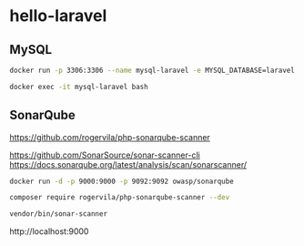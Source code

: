 # hello-laravel


## MySQL

```bash
docker run -p 3306:3306 --name mysql-laravel -e MYSQL_DATABASE=laravel -e MYSQL_ROOT_PASSWORD=password -d mysql:8 mysqld --default-authentication-plugin=mysql_native_password

docker exec -it mysql-laravel bash
```

## SonarQube

https://github.com/rogervila/php-sonarqube-scanner

https://github.com/SonarSource/sonar-scanner-cli
https://docs.sonarqube.org/latest/analysis/scan/sonarscanner/

```bash
docker run -d -p 9000:9000 -p 9092:9092 owasp/sonarqube

composer require rogervila/php-sonarqube-scanner --dev

vendor/bin/sonar-scanner
```

http://localhost:9000
